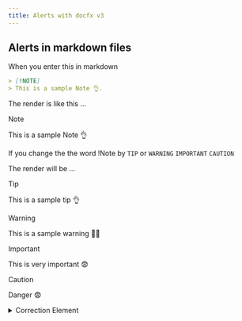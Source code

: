 ```yaml
---
title: Alerts with docfx v3
---
```

## Alerts in markdown files

When you enter this in markdown 
```markdown
> [!NOTE]
> This is a sample Note 👌.
```
The render is like this ...

> [!NOTE]
> This is a sample Note 👌

If you change the the word !Note by `TIP` or `WARNING` `IMPORTANT` `CAUTION`

The render will be ...

> [!TIP]
> This is a sample tip 👌

> [!WARNING]
> This is a sample warning 🤬😨

> [!IMPORTANT]
> This is very important 😨

> [!CAUTION]
> Danger 😨


<details>
  <summary>Correction Element</summary>

You can enter the **way**.

```bash
ip a
```
</details>
